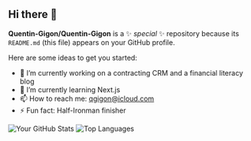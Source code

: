 ## Hi there 👋

**Quentin-Gigon/Quentin-Gigon** is a ✨ _special_ ✨ repository because its `README.md` (this file) appears on your GitHub profile.

Here are some ideas to get you started:

- 🔭 I’m currently working on a contracting CRM and a financial literacy blog 
- 🌱 I’m currently learning Next.js
- 📫 How to reach me: qgigon@icloud.com
- ⚡ Fun fact: Half-Ironman finisher

![Your GitHub Stats](https://github-readme-stats.vercel.app/api?username=Quentin-Gigon&show_icons=true&theme=radical)
![Top Languages](https://github-readme-stats.vercel.app/api/top-langs/?username=Quentin-Gigon&layout=compact&theme=radical)
